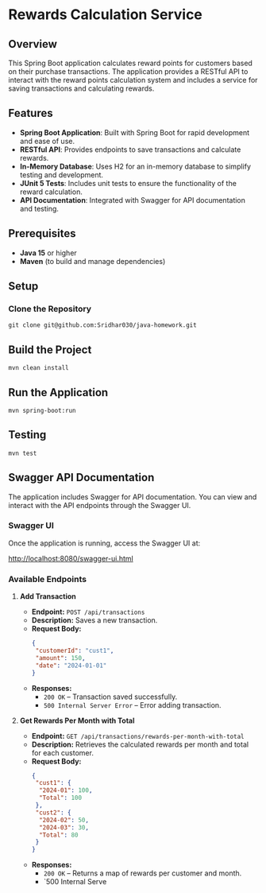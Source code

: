 # Rewards Calculation Service

## Overview

This Spring Boot application calculates reward points for customers based on their purchase transactions. The application provides a RESTful API to interact with the reward points calculation system and includes a service for saving transactions and calculating rewards.

## Features

- **Spring Boot Application**: Built with Spring Boot for rapid development and ease of use.
- **RESTful API**: Provides endpoints to save transactions and calculate rewards.
- **In-Memory Database**: Uses H2 for an in-memory database to simplify testing and development.
- **JUnit 5 Tests**: Includes unit tests to ensure the functionality of the reward calculation.
- **API Documentation**: Integrated with Swagger for API documentation and testing.

## Prerequisites

- **Java 15** or higher
- **Maven** (to build and manage dependencies)

## Setup

### Clone the Repository
```git clone git@github.com:Sridhar030/java-homework.git```

## Build the Project
```mvn clean install```

## Run the Application
```mvn spring-boot:run```

## Testing
```mvn test```

## Swagger API Documentation

The application includes Swagger for API documentation. You can view and interact with the API endpoints through the Swagger UI.

### Swagger UI

Once the application is running, access the Swagger UI at:

[http://localhost:8080/swagger-ui.html](http://localhost:8080/swagger-ui.html)

### Available Endpoints

1. **Add Transaction**
    - **Endpoint:** `POST /api/transactions`
    - **Description:** Saves a new transaction.
    - **Request Body:**
      ```json
      {
       "customerId": "cust1",
       "amount": 150,
       "date": "2024-01-01"
      }
      ```
    - **Responses:**
        - `200 OK` – Transaction saved successfully.
        - `500 Internal Server Error` – Error adding transaction.

2. **Get Rewards Per Month with Total**
    - **Endpoint:** `GET /api/transactions/rewards-per-month-with-total`
    - **Description:** Retrieves the calculated rewards per month and total for each customer.
    - **Request Body:**
       ```json
       {
        "cust1": {
         "2024-01": 100,
         "Total": 100
        },
        "cust2": {
         "2024-02": 50,
         "2024-03": 30,
         "Total": 80
        }
       }
       ```
    - **Responses:**
        - `200 OK` – Returns a map of rewards per customer and month.
        - `500 Internal Serve
